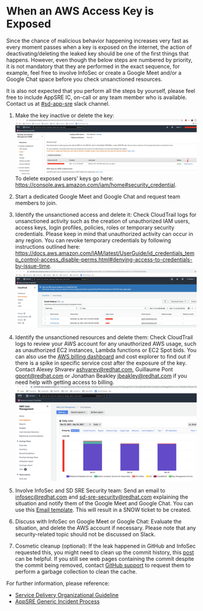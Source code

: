 # When an AWS Access Key is Exposed

Since the chance of malicious behavior happening increases very fast as every moment passes when a key is exposed on the internet, the action of deactivating/deleting the leaked key should be one of the first things that happens. However, even though the below steps are numbered by priority, it is not mandatory that they are performed in the exact sequence, for example, feel free to involve InfoSec or create a Google Meet and/or a Google Chat space before you check unsanctioned resources.

It is also not expected that you perform all the steps by yourself, please feel free to include AppSRE IC, on-call or any team member who is available. Contact us at [#sd-app-sre](https://coreos.slack.com/archives/CCRND57FW) slack channel.


1. Make the key inactive or delete the key: 
 ![Deactivate Key](../images/deactivate_key.png)
To delete exposed users' keys go here: https://console.aws.amazon.com/iam/home#security_credential.

2. Start a dedicated Google Meet and Google Chat and request team members to join.

3. Identify the unsanctioned access and delete it: Check CloudTrail logs for unsanctioned activity such as the creation of unauthorized IAM users, access keys, login profiles, policies, roles or temporary security credentials.  Please keep in mind that unauthorized activity can occur in any region. You can revoke temporary credentials by following instructions outlined here: https://docs.aws.amazon.com/IAM/latest/UserGuide/id_credentials_temp_control-access_disable-perms.html#denying-access-to-credentials-by-issue-time.
 ![CloudTrail Logs](../images/cloudtrail_logs.png) 

4. Identify the unsanctioned resources and delete them: Check CloudTrail logs to review your AWS account for any unauthorized AWS usage, such as unauthorized EC2 instances, Lambda functions or EC2 Spot bids. 
You can also use the [AWS billing dashboard](https://console.aws.amazon.com/billing/home#/bill) and cost explorer to find out if there is a spike in specific service cost after the exposure of the key.
Contact Alexey Shvarev <ashvarev@redhat.com>, Guillaume Pont <gpont@redhat.com> or Jonathan Beakley <jbeakley@redhat.com> if you need help with getting access to billing.
  ![Cost Explorer](../images/cost_explorer.png)

5. Involve InfoSec and SD SRE Security team: Send an email to infosec@redhat.com and sd-sre-security@redhat.com explaining the situation and notify them of the Google Meet and Google Chat. You can use this [Email template](../boilerplates/security-compromised-aws-key-email-template.txt). This will result in a SNOW ticket to be created.

6. Discuss with InfoSec on Google Meet or Google Chat: Evaluate the situation, and delete the AWS account if necessary. Please note that any security-related topic should not be discussed on Slack.

7. Cosmetic cleanup (optional): If the leak happened in GitHub and InfoSec requested this, you might need to clean up the commit history, this [post](https://docs.github.com/en/authentication/keeping-your-account-and-data-secure/removing-sensitive-data-from-a-repository) can be helpful. If you still see web pages containing the commit despite the commit being removed, contact [GitHub support](https://support.github.com/contact) to request them to perform a garbage collection to clean the cache.

For further information, please reference:
 * [Service Delivery Organizational Guideline](https://source.redhat.com/groups/public/openshiftplatformsre/wiki/security_osdv4_security_practices)
 * [AppSRE Generic Incident Process](https://gitlab.cee.redhat.com/service/app-interface/blob/master/docs/app-sre/incident-process.md)
